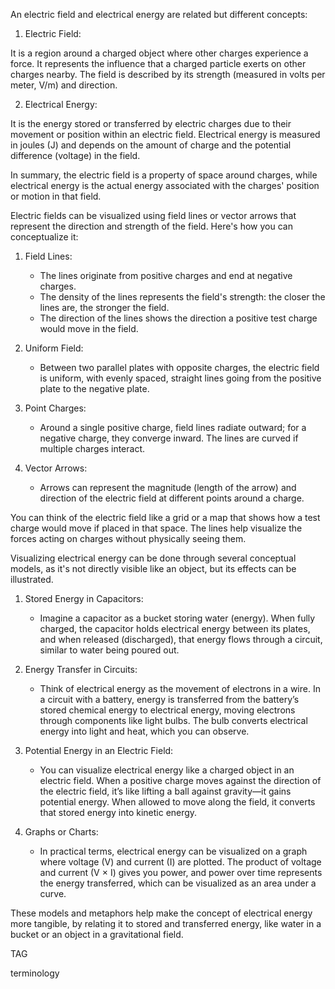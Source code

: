 An electric field and electrical energy are related but different concepts:

1. Electric Field:

It is a region around a charged object where other charges experience a force. It represents the influence that a charged particle exerts on other charges nearby. The field is described by its strength (measured in volts per meter, V/m) and direction.

2. Electrical Energy:

It is the energy stored or transferred by electric charges due to their movement or position within an electric field. Electrical energy is measured in joules (J) and depends on the amount of charge and the potential difference (voltage) in the field.

In summary, the electric field is a property of space around charges, while electrical energy is the actual energy associated with the charges' position or motion in that field.

Electric fields can be visualized using field lines or vector arrows that represent the direction and strength of the field. Here's how you can conceptualize it:

1. Field Lines:

   - The lines originate from positive charges and end at negative charges.
   - The density of the lines represents the field's strength: the closer the lines are, the stronger the field.
   - The direction of the lines shows the direction a positive test charge would move in the field.

2. Uniform Field:

   - Between two parallel plates with opposite charges, the electric field is uniform, with evenly spaced, straight lines going from the positive plate to the negative plate.

3. Point Charges:

   - Around a single positive charge, field lines radiate outward; for a negative charge, they converge inward. The lines are curved if multiple charges interact.

4. Vector Arrows:

   - Arrows can represent the magnitude (length of the arrow) and direction of the electric field at different points around a charge.

You can think of the electric field like a grid or a map that shows how a test charge would move if placed in that space. The lines help visualize the forces acting on charges without physically seeing them.

Visualizing electrical energy can be done through several conceptual models, as it's not directly visible like an object, but its effects can be illustrated.

1. Stored Energy in Capacitors:

   - Imagine a capacitor as a bucket storing water (energy). When fully charged, the capacitor holds electrical energy between its plates, and when released (discharged), that energy flows through a circuit, similar to water being poured out.

2. Energy Transfer in Circuits:

   - Think of electrical energy as the movement of electrons in a wire. In a circuit with a battery, energy is transferred from the battery’s stored chemical energy to electrical energy, moving electrons through components like light bulbs. The bulb converts electrical energy into light and heat, which you can observe.

3. Potential Energy in an Electric Field:

   - You can visualize electrical energy like a charged object in an electric field. When a positive charge moves against the direction of the electric field, it’s like lifting a ball against gravity—it gains potential energy. When allowed to move along the field, it converts that stored energy into kinetic energy.

4. Graphs or Charts:

   - In practical terms, electrical energy can be visualized on a graph where voltage (V) and current (I) are plotted. The product of voltage and current (V × I) gives you power, and power over time represents the energy transferred, which can be visualized as an area under a curve.

These models and metaphors help make the concept of electrical energy more tangible, by relating it to stored and transferred energy, like water in a bucket or an object in a gravitational field.

TAG

terminology
